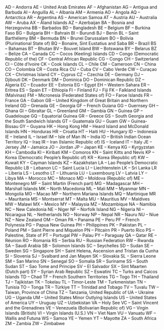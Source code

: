 AD – Andorra
AE – United Arab Emirates
AF – Afghanistan
AG – Antigua and Barbuda
AI – Anguilla
AL – Albania
AM – Armenia
AO – Angola
AQ – Antarctica
AR – Argentina
AS – American Samoa
AT – Austria
AU – Australia
AW – Aruba
AX – Åland Islands
AZ – Azerbaijan
BA – Bosnia and Herzegovina
BB – Barbados
BD – Bangladesh
BE – Belgium
BF – Burkina Faso
BG – Bulgaria
BH – Bahrain
BI – Burundi
BJ – Benin
BL – Saint Barthélemy
BM – Bermuda
BN – Brunei Darussalam
BO – Bolivia (Plurinational State of)
BQ – Bonaire, Sint Eustatius and Saba
BR – Brazil
BS – Bahamas
BT – Bhutan
BV – Bouvet Island
BW – Botswana
BY – Belarus
BZ – Belize
CA – Canada
CC – Cocos (Keeling) Islands
CD – Congo (Democratic Republic of the)
CF – Central African Republic
CG – Congo
CH – Switzerland
CI – Côte d’Ivoire
CK – Cook Islands
CL – Chile
CM – Cameroon
CN – China
CO – Colombia
CR – Costa Rica
CU – Cuba
CV – Cabo Verde
CW – Curaçao
CX – Christmas Island
CY – Cyprus
CZ – Czechia
DE – Germany
DJ – Djibouti
DK – Denmark
DM – Dominica
DO – Dominican Republic
DZ – Algeria
EC – Ecuador
EE – Estonia
EG – Egypt
EH – Western Sahara
ER – Eritrea
ES – Spain
ET – Ethiopia
FI – Finland
FJ – Fiji
FK – Falkland Islands (Malvinas)
FM – Micronesia (Federated States of)
FO – Faroe Islands
FR – France
GA – Gabon
GB – United Kingdom of Great Britain and Northern Ireland
GD – Grenada
GE – Georgia
GF – French Guiana
GG – Guernsey
GH – Ghana
GI – Gibraltar
GL – Greenland
GM – Gambia
GN – Guinea
GP – Guadeloupe
GQ – Equatorial Guinea
GR – Greece
GS – South Georgia and the South Sandwich Islands
GT – Guatemala
GU – Guam
GW – Guinea-Bissau
GY – Guyana
HK – Hong Kong
HM – Heard Island and McDonald Islands
HN – Honduras
HR – Croatia
HT – Haiti
HU – Hungary
ID – Indonesia
IE – Ireland
IL – Israel
IM – Isle of Man
IN – India
IO – British Indian Ocean Territory
IQ – Iraq
IR – Iran (Islamic Republic of)
IS – Iceland
IT – Italy
JE – Jersey
JM – Jamaica
JO – Jordan
JP – Japan
KE – Kenya
KG – Kyrgyzstan
KH – Cambodia
KI – Kiribati
KM – Comoros
KN – Saint Kitts and Nevis
KP – Korea (Democratic People’s Republic of)
KR – Korea (Republic of)
KW – Kuwait
KY – Cayman Islands
KZ – Kazakhstan
LA – Lao People’s Democratic Republic
LB – Lebanon
LC – Saint Lucia
LI – Liechtenstein
LK – Sri Lanka
LR – Liberia
LS – Lesotho
LT – Lithuania
LU – Luxembourg
LV – Latvia
LY – Libya
MA – Morocco
MC – Monaco
MD – Moldova (Republic of)
ME – Montenegro
MF – Saint Martin (French part)
MG – Madagascar
MH – Marshall Islands
MK – North Macedonia
ML – Mali
MM – Myanmar
MN – Mongolia
MO – Macao
MP – Northern Mariana Islands
MQ – Martinique
MR – Mauritania
MS – Montserrat
MT – Malta
MU – Mauritius
MV – Maldives
MW – Malawi
MX – Mexico
MY – Malaysia
MZ – Mozambique
NA – Namibia
NC – New Caledonia
NE – Niger
NF – Norfolk Island
NG – Nigeria
NI – Nicaragua
NL – Netherlands
NO – Norway
NP – Nepal
NR – Nauru
NU – Niue
NZ – New Zealand
OM – Oman
PA – Panama
PE – Peru
PF – French Polynesia
PG – Papua New Guinea
PH – Philippines
PK – Pakistan
PL – Poland
PM – Saint Pierre and Miquelon
PN – Pitcairn
PR – Puerto Rico
PS – Palestine, State of
PT – Portugal
PW – Palau
PY – Paraguay
QA – Qatar
RE – Réunion
RO – Romania
RS – Serbia
RU – Russian Federation
RW – Rwanda
SA – Saudi Arabia
SB – Solomon Islands
SC – Seychelles
SD – Sudan
SE – Sweden
SG – Singapore
SH – Saint Helena, Ascension and Tristan da Cunha
SI – Slovenia
SJ – Svalbard and Jan Mayen
SK – Slovakia
SL – Sierra Leone
SM – San Marino
SN – Senegal
SO – Somalia
SR – Suriname
SS – South Sudan
ST – Sao Tome and Principe
SV – El Salvador
SX – Sint Maarten (Dutch part)
SY – Syrian Arab Republic
SZ – Eswatini
TC – Turks and Caicos Islands
TD – Chad
TF – French Southern Territories
TG – Togo
TH – Thailand
TJ – Tajikistan
TK – Tokelau
TL – Timor-Leste
TM – Turkmenistan
TN – Tunisia
TO – Tonga
TR – Türkiye
TT – Trinidad and Tobago
TV – Tuvalu
TW – Taiwan, Province of China
TZ – Tanzania, United Republic of
UA – Ukraine
UG – Uganda
UM – United States Minor Outlying Islands
US – United States of America
UY – Uruguay
UZ – Uzbekistan
VA – Holy See
VC – Saint Vincent and the Grenadines
VE – Venezuela (Bolivarian Republic of)
VG – Virgin Islands (British)
VI – Virgin Islands (U.S.)
VN – Viet Nam
VU – Vanuatu
WF – Wallis and Futuna
WS – Samoa
YE – Yemen
YT – Mayotte
ZA – South Africa
ZM – Zambia
ZW – Zimbabwe
